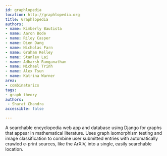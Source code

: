 ```yaml
---
id: graphlopedia
location: http://graphlopedia.org
title: Graphlopedia
authors:
- name: Kimberly Bautista
- name: Aaron Bode
- name: Riley Casper
- name: Dien Dang
- name: Nicholas Farn
- name: Graham Kelley
- name: Stanley Lai
- name: Adharsh Ranganathan
- name: Michael Trinh
- name: Alex Tsun
- name: Katrina Warner
area:
- combinatorics
tags:
- graph theory
authors:
 - Sharat Chandra
accessible: false

---
```


A searchable encyclopedia web app and database using Django for graphs that appear in mathematical literature.  Uses graph isomorphism testing and image classification to combine user submitted entries with automatically crawled e-print sources, like the ArXiV, into a single, easily searchable location.